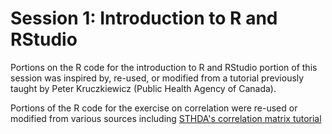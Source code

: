 # Session 1: Introduction to R and RStudio

Portions on the R code for the introduction to R and RStudio portion of this
session was inspired by, re-used, or modified from a tutorial previously taught
by Peter Kruczkiewicz (Public Health Agency of Canada).

Portions of the R code for the exercise on correlation were re-used or modified
from various sources including [STHDA's correlation matrix tutorial](http://www.sthda.com/english/wiki/correlation-matrix-a-quick-start-guide-to-analyze-format-and-visualize-a-correlation-matrix-using-r-software)
